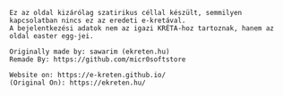     Ez az oldal kizárólag szatirikus céllal készült, semmilyen kapcsolatban nincs ez az eredeti e-kretával.
    A bejelentkezési adatok nem az igazi KRÉTA-hoz tartoznak, hanem az oldal easter egg-jei.

    Originally made by: sawarim (ekreten.hu)
    Remade By: https://github.com/micr0softstore

    Website on: https://e-kreten.github.io/
    (Original On): https://ekreten.hu/
